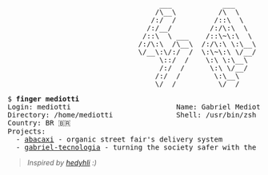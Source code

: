 <pre>
                                    ___            ___            ___      ___       ___     
                                   /\__\          /\  \          /\__\    /\__\     /\  \    
                                  /:/  /         /::\  \        /:/  /   /:/  /    /::\  \   
                                 /:/__/         /:/\:\  \      /:/  /   /:/  /    /:/\:\  \  
                                /::\  \ ___    /::\~\:\  \    /:/  /   /:/  /    /:/  \:\  \ 
                               /:/\:\  /\__\  /:/\:\ \:\__\  /:/__/   /:/__/    /:/__/ \:\__\
                               \/__\:\/:/  /  \:\~\:\ \/__/  \:\  \   \:\  \    \:\  \ /:/  /
                                    \::/  /    \:\ \:\__\     \:\  \   \:\  \    \:\  /:/  / 
                                    /:/  /      \:\ \/__/      \:\  \   \:\  \    \:\/:/  /  
                                   /:/  /        \:\__\         \:\__\   \:\__\    \::/  /   
                                   \/__/          \/__/          \/__/    \/__/     \/__/    
</pre>

<pre>
$ <strong>finger mediotti</strong>
Login: mediotti                         Name: Gabriel Mediotti
Directory: /home/mediotti               Shell: /usr/bin/zsh
Country: BR 🇧🇷
Projects:
  - <a href="https://github.com/mediotti/abacaxi">abacaxi</a> - organic street fair's delivery system
  - <a href="http://gabriel.com.br">gabriel-tecnologia</a> - turning the society safer with the help of technology
</pre>

>_Inspired by <a href="https://github.com/hedyhli">hedyhli</a> :)_
